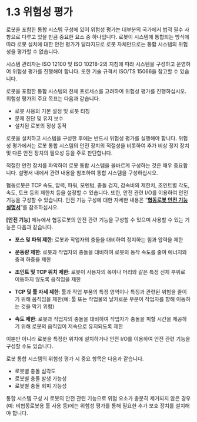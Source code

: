 # 1.3 위험성 평가

로봇을 포함한 통합 시스템 구성에 있어 위험성 평가는 대부분의 국가에서 법적 필수 사항으로 다루고 있을 만큼 중요한 요소 중 하나입니다. 로봇이 시스템에 통합되는 방식에 따라 로봇 설치에 대한 안전 평가가 달라지므로 로봇 자체만으로는 통합 시스템의 위험성을 평가할 수 없습니다.

시스템 관리자는 ISO 12100 및 ISO 10218-2의 지침에 따라 시스템을 구성하고 운영하여 위험성 평가를 진행해야 합니다. 또한 기술 규격서 ISO/TS 15066을 참고할 수 있습니다.

로봇을 포함한 통합 시스템의 전체 프로세스를 고려하여 위험성 평가를 진행하십시오. 위험성 평가의 주요 목표는 다음과 같습니다.

* 로봇 사용의 기본 설정 및 로봇 티칭
* 문제 진단 및 유지 보수
* 설치된 로봇의 정상 동작

로봇을 설치하고 시스템을 구성한 후에는 반드시 위험성 평가를 실행해야 합니다. 위험성 평가에서는 로봇 통합 시스템의 안전 장치의 적절성을 비롯하여 추가 비상 정지 장치 및 다른 안전 장치의 필요성 등을 주로 판단합니다.

적절한 안전 장치를 파악하여 로봇 통합 시스템을 올바르게 구성하는 것은 매우 중요합니다. 설명서 내에서 관련 내용을 참조하여 통합 시스템을 구성하십시오.

협동로봇은 TCP 속도, 압력, 파워, 모멘텀, 충돌 검지, 감속비의 제한치, 조인트별 각도, 속도, 토크 등의 제한치 등을 설정할 수 있습니다. 또한, 안전 관련 I/O를 이용하여 안전 기능을 구성할 수 있습니다. 안전 기능 구성에 대한 자세한 내용은 “[**협동로봇 안전 기능 설명서**](https://hyundai-robotics.gitbook.io/cobot-safety-function/)”를 참조하십시오.

**\[안전 기능]** 메뉴에서 협동로봇의 안전 관련 기능을 구성할 수 있으며 사용할 수 있는 기능은 다음과 같습니다.

*   **포스 및 파워 제한**: 로봇과 작업자의 충돌을 대비하여 정지하는 힘과 압력을 제한


*   **운동량 제한**: 로봇과 작업자의 충돌을 대비하여 로봇의 동작 속도를 줄여 에너지와 충격 하중을 제한


*   **조인트 및 TCP 위치 제한**: 로봇이 사용자의 목이나 머리와 같은 특정 신체 부위로 이동하지 않도록 움직임을 제한


*   **TCP 및 툴 자세 제한**: 툴과 작업 부품의 특정 영역이나 특징과 관련된 위험을 줄이기 위해 움직임을 제한(예: 툴 또는 작업물의 날카로운 부분이 작업자를 향해 이동하는 것을 막기 위함)


*   **속도 제한**: 로봇과 작업자의 충돌을 대비하여 작업자가 충돌을 피할 시간을 제공하기 위해 로봇의 움직임이 저속으로 유지되도록 제한



이뿐만 아니라 로봇을 특정한 위치에 설치하거나 안전 I/O를 이용하여 안전 관련 기능을 구성할 수도 있습니다.

로봇 통합 시스템의 위험성 평가 시 중요 항목은 다음과 같습니다.

* 로봇별 충돌 심각도
* 로봇별 충돌 발생 가능성
* 로봇별 충돌 회피 가능성

통합 시스템 구성 시 로봇의 안전 관련 기능으로 위험 요소가 충분히 제거되지 않은 경우(예: 비협동로봇용 툴 사용 등)에는 위험성 평가를 통해 필요한 추가 보호 장치를 설치해야 합니다.

